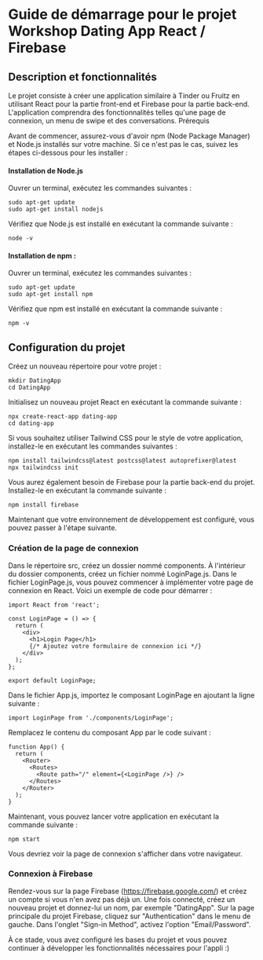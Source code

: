 # Guide de démarrage pour le projet Workshop Dating App React / Firebase
## Description et fonctionnalités

Le projet consiste à créer une application similaire à Tinder ou Fruitz en utilisant React pour la partie front-end et Firebase pour la partie back-end. L'application comprendra des fonctionnalités telles qu'une page de connexion, un menu de swipe et des conversations.
Prérequis

Avant de commencer, assurez-vous d'avoir npm (Node Package Manager) et Node.js installés sur votre machine. Si ce n'est pas le cas, suivez les étapes ci-dessous pour les installer :
#### Installation de Node.js
Ouvrer un terminal, exécutez les commandes suivantes :
```
sudo apt-get update
sudo apt-get install nodejs
```

Vérifiez que Node.js est installé en exécutant la commande suivante :
```
node -v
```

#### Installation de npm :

Ouvrer un terminal, exécutez les commandes suivantes :
```
sudo apt-get update
sudo apt-get install npm
```

Vérifiez que npm est installé en exécutant la commande suivante :
```
npm -v
```
## Configuration du projet

Créez un nouveau répertoire pour votre projet :

```
mkdir DatingApp
cd DatingApp
```

Initialisez un nouveau projet React en exécutant la commande suivante :
```
npx create-react-app dating-app
cd dating-app
```

Si vous souhaitez utiliser Tailwind CSS pour le style de votre application, installez-le en exécutant les commandes suivantes :
```
npm install tailwindcss@latest postcss@latest autoprefixer@latest
npx tailwindcss init
```
    
Vous aurez également besoin de Firebase pour la partie back-end du projet. Installez-le en exécutant la commande suivante :
```
npm install firebase
```

Maintenant que votre environnement de développement est configuré, vous pouvez passer à l'étape suivante.

### Création de la page de connexion

Dans le répertoire src, créez un dossier nommé components.
À l'intérieur du dossier components, créez un fichier nommé LoginPage.js.
Dans le fichier LoginPage.js, vous pouvez commencer à implémenter votre page de connexion en React.
Voici un exemple de code pour démarrer :
```
import React from 'react';

const LoginPage = () => {
  return (
    <div>
      <h1>Login Page</h1>
      {/* Ajoutez votre formulaire de connexion ici */}
    </div>
  );
};

export default LoginPage;
```

Dans le fichier App.js, importez le composant LoginPage en ajoutant la ligne suivante :

```
import LoginPage from './components/LoginPage';
```

Remplacez le contenu du composant App par le code suivant :

```
function App() {
  return (
    <Router>
      <Routes>
        <Route path="/" element={<LoginPage />} />
      </Routes>
    </Router>
  );
}
```

Maintenant, vous pouvez lancer votre application en exécutant la commande suivante :
```
npm start
```

Vous devriez voir la page de connexion s'afficher dans votre navigateur.

### Connexion à Firebase 

Rendez-vous sur la page Firebase (https://firebase.google.com/) et créez un compte si vous n'en avez pas déjà un.
Une fois connecté, créez un nouveau projet et donnez-lui un nom, par exemple "DatingApp".
Sur la page principale du projet Firebase, cliquez sur "Authentication" dans le menu de gauche.
Dans l'onglet "Sign-in Method", activez l'option "Email/Password".

À ce stade, vous avez configuré les bases du projet et vous pouvez continuer à développer les fonctionnalités nécessaires pour l'appli :) 

